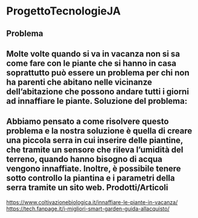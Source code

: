 # ProgettoTecnologieJA
Problema
--------
Molte volte quando si va in vacanza non si sa come fare con le piante che si hanno in casa soprattutto
può essere un problema per chi non ha parenti che abitano nelle vicinanze dell’abitazione che
possono andare tutti i giorni ad innaffiare le piante.
Soluzione del problema:
-----------------------
Abbiamo pensato a come risolvere questo problema e la nostra soluzione è quella di creare una
piccola serra in cui inserire delle piantine, che tramite un sensore che rileva l’umidità del terreno,
quando hanno bisogno di acqua vengono innaffiate. Inoltre, è possibile tenere sotto controllo la
piantina e i parametri della serra tramite un sito web. 
Prodotti/Articoli
-----------------
https://www.coltivazionebiologica.it/innaffiare-le-piante-in-vacanza/
https://tech.fanpage.it/i-migliori-smart-garden-guida-allacquisto/
